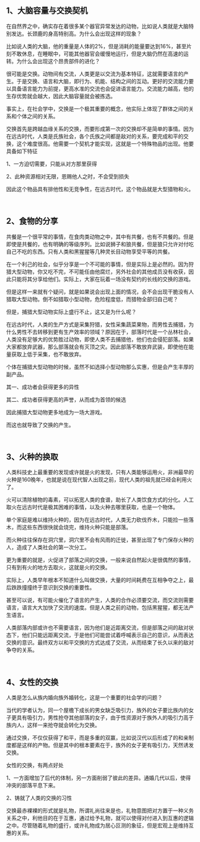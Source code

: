 <h2>1、大脑容量与交换契机</h2><p>在自然界之中，确实存在着很多某个器官异常发达的动物，比如说人类就是大脑特别发达。长颈鹿的身高特别高。为什么会出现这样的现象？</p><p>比如说人类的大脑，他的重量是人体的2%，但是消耗的能量要达到16%，甚至片刻不敢休息，在睡眠中，可能其他器官会缓慢地运行，但是大脑仍然在高速的运转。为什么会出现这个昂贵部件的进化？</p><p>很可能是交换。动物间有交流，人类更是以交流为基本特征，这就需要语言的产生。于是交换、语言和大脑，即行为、机能、结构之间的互动。更好的交流能力要以具备语言能力为前提，更高水准的交流也会促进语言能力。交流能力越高，他的生存优势就会越大，因此大脑容量就会被拣选。</p><p>事实上，在社会学中，交换是一个极其重要的概念，他实际上体现了群体之间的关系和个体之间的关系。</p><p>交换首先是跨越血缘关系的交换，而要形成第一次的交换却不是简单的事情。因为在远古时代，人类是氏族社会，各个氏族之间都是敌对的关系，要完成和平的交换，这个难度很高。他需要一个契机才能实现，这就是一个特殊物品的出现。他要具备如下特征</p><p>1、一方迫切需要，只能从对方那里获得</p><p>2、此种资源相对无限，恩赐他人之时，不会受到损失</p><p>因此这个物品具有排他性和无竞争性，在远古时代，这个物品就是大型猎物和火。</p><p><br></p><h2>2、食物的分享</h2><p>共餐是一个很平常的事情，在食肉类动物之中，其中有共餐，也有不共餐的。但是即使是共餐的，也有明确的等级序列。比如说狮子和狼共餐，但是狼只允许对付吃自己不吃的东西。只有人类和黑猩猩等几种灵长目动物享受平等的共餐。</p><p>在一个利己的社会，似乎分享是一个不可能的事情，但是实际上是必然的。因为狩猎大型动物，你又吃不完，不可能任由他腐烂，另外社会的其他成员没有收获，因此只能将其分享给他们。实际上，大家在玩着一场没有契约的长线的交换的游戏。</p><p>但是这样一来就有个疑问，就是如果说会出现上面的情况，会不会出现干脆没有人猎取大型动物。倒不如猎取小型动物，危险程度低，而猎物全部归自己呢？</p><p>但是，捕猎大型动物实际上盛行不止，这又是为什么呢？</p><p>在远古时代，人类的生产方式是采集狩猎，女性采集蔬菜果物，而男性去捕猎，为什么男性不去转移到更有生产效率的领域？原因在于，部落时代是一个丛林社会，人类没有足够大的优势胜过动物，即使人类不去捕猎他，他们也会侵犯部落。如果大家都放弃武器，那么部落就会有灭顶之灾。因此部落不敢放弃武装，即使他在能量获取上低于采集，也不敢放弃。</p><p>个体在捕猎大型动物的时候，虽然不如选择小型动物那么实惠，但是会产生丰厚的副产品。</p><p>其一、成功者会获得更多的异性</p><p>其二、成功者获得更高的声誉，从而成为首领的候选</p><p>因此捕猎大型动物更多地成为一场大游戏。</p><p>而这也就导致了交换的产生。</p><p><br></p><h2>3、火种的换取</h2><p>人类科技史上最重要的发现或许就是火的发现，只有人类能够运用火，非洲最早的火种是160晚年，也就是说在现代智人出现之前，现代人类的祖先就已经会利用火了。</p><p>火可以清除植物的毒素，可以拓宽人类的食谱，助长了人类饮食方式的分化。人工取火在远古时代是极其困难的事情，以及火种去哪里获取，也是一个物体。</p><p>单个家庭是难以维持火种的，因为在远古时代，人类无力砍伐乔木，只能捡一些落木，而这些东西很快就会烧完，维持火种只能是部落。</p><p>而火种往往保存在洞穴里，洞穴里不会有风雨的迁徙，甚至出现了专门保存火种的人，造成了人类社会的第一次分工。</p><p>更为重要的就是，火促进了部落之间的交换，一般来说自然起火是很偶然的事情，只有到有火的地方去取火，这就是火的交换。</p><p>实际上，人类早年根本不知道什么叫做交换，大量的时间耗费在互相争夺之上，最后跌跌撞撞终于意识到交换的重要性。</p><p>甚至可以说，有可能火催化了语言的产生，人类的合作必须要交流，而交流则需要语言，语言大大加快了交流的速度。但是人类之前的动物，包括黑猩猩，都无法产生语言。</p><p>人类部落内部或许也不需要语言，因为他们是近距离交流，但是部落之间的敌对状态下，他们只能远距离交流，于是他们可能尝试着呼喊表示自己的意识，从而表达交换的意识。最终双方以和平交换的方式达成了交流，从而结束了长久以来的敌对争夺的关系。</p><p><br></p><h2>4、女性的交换</h2><p>人类是怎么从族内婚向族外婚转化，这是一个重要的社会学的问题？</p><p>当代的学者认为，同一个屋檐下成长的男女缺乏吸引力，族外的女子要比族内的女子更具有吸引力，男性抢夺其他部落的女子，由于性资源对于族外人的吸引力高于族内人，这样一来抢夺就会转化为交换。</p><p>通过交换，不仅仅获得了和平，而是多重的双赢，比如说汉代以后形成了的和亲制度都是这样的产物。但是其中的根本要素在于，族外的女子更有吸引力，天然诱发交换。</p><p>女性的交换，有两点好处</p><p>1、一方面增加了后代的体制，另一方面削弱了彼此的差异。通婚几代以后，使得冲突的部落平息下来。</p><p>2、铸就了人类的交换的习性</p><p>交换最赤裸裸的形式就是礼物，所谓礼尚往来是也，礼物意图把对方置于一种义务关系之中，利他目的在于互惠，通过给予礼物，就可以使得对付进入到互惠的逻辑之中。尽管随着礼物的盛行，或许礼物成为居心叵测的象征，但是宏观上是维持互惠的关系。</p><p></p>